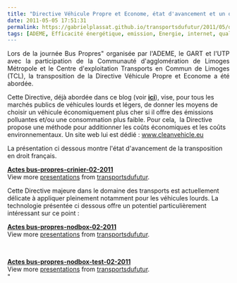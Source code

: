 ```yaml
---
title: "Directive Véhicule Propre et Econome, état d'avancement et un outil facilitateur"
date: 2011-05-05 17:51:31
permalink: https://gabrielplassat.github.io/transportsdufutur/2011/05/directive-vehicule-propre-et-econome-etat-davancement-et-un-outil-facilitateur.html
tags: [ADEME, Efficacité énergétique, emission, Energie, internet, qualité de l'air, véhicule propre]
---
```


<p style="text-align: justify">Lors de la journée Bus Propres" organisée par l'ADEME, le GART et l'UTP avec la participation de la Communauté d'agglomération de Limoges Métropole et le Centre d'exploitation Transports en Commun de Limoges (TCL), la transposition de la Directive Véhicule Propre et Econome a été abordée.</p> <p style=""text-align: justify"">Cette Directive, déjà abordée dans ce blog (voir <strong><a href="https://gabrielplassat.github.io/transportsdufutur/2010/12/quest-ce-quun-vehicule-propre-reponse-et-outil-de-la-commission-europeenne.html"" target=""_blank"">ici</a></strong>), vise, pour tous les marchés publics de véhicules lourds et légers, de donner les moyens de choisir un véhicule économiquement plus cher si il offre des émissions polluantes et/ou une consommation plus faible. Pour cela,  la Directive propose une méthode pour additionner les coûts économiques et les coûts environnementaux. Un site web lui est dédié : <a href=""http://www.cleanvehicle.eu"">www.cleanvehicle.eu</a></p> <p>La présentation ci dessous montre l'état d'avancement de la transposition en droit français. </p>  <!--more-->   <div id=""__ss_7848665"" style=""width: 425px""><strong style=""margin: 12px 0 4px""><a href=""http://www.slideshare.net/transportsdufutur/actes-busproprescrinier022011"" title=""Actes bus-propres-crinier-02-2011"">Actes bus-propres-crinier-02-2011</a></strong>         <div style=""padding: 5px 0 12px"">View more <a href=""http://www.slideshare.net/"">presentations</a> from <a href=""http://www.slideshare.net/transportsdufutur"">transportsdufutur</a>.</div> </div> <p style=""text-align: justify"">Cette Directive majeure dans le domaine des transports est actuellement délicate à appliquer pleinement notamment pour les véhicules lourds. La technologie présentée ci dessous offre un potentiel particulièrement intéressant sur ce point :</p> <div id=""__ss_7848670"" style=""width: 425px""><strong style=""margin: 12px 0 4px""><a href=""http://www.slideshare.net/transportsdufutur/actes-buspropresnodbox022011"" title=""Actes bus-propres-nodbox-02-2011"">Actes bus-propres-nodbox-02-2011</a></strong>        <div style=""padding: 5px 0 12px"">View more <a href=""http://www.slideshare.net/"">presentations</a> from <a href=""http://www.slideshare.net/transportsdufutur"">transportsdufutur</a>.</div> </div> <p> </p> <div id=""__ss_7848666"" style=""width: 425px""><strong style=""margin: 12px 0 4px""><a href=""http://www.slideshare.net/transportsdufutur/actes-buspropresnodboxtest022011"" title=""Actes bus-propres-nodbox-test-02-2011"">Actes bus-propres-nodbox-test-02-2011</a></strong>        <div style=""padding: 5px 0 12px"">View more <a href=""http://www.slideshare.net/"">presentations</a> from <a href=""http://www.slideshare.net/transportsdufutur"">transportsdufutur</a>.</div> </div>"
